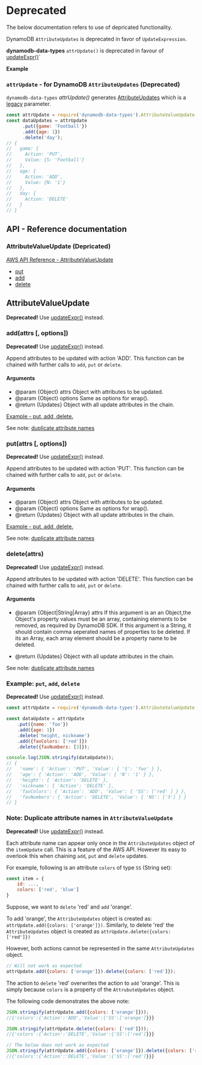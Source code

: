 # Deprecated

The below documentation refers to use of depricated functionality.

DynamoDB `AttributeUpdates` is deprecated in favor of `UpdateExpression`.

**dynamodb-data-types** `attrUpdate()` is deprecated in favour of [updateExpr()](Readme.html#updateExpr)`

__Example__

### `attrUpdate` - for DynamoDB `AttributeUpdates` (Deprecated)

`dynamodb-data-types` *attrUpdate()* generates
[AttributeUpdates](https://docs.aws.amazon.com/amazondynamodb/latest/developerguide/LegacyConditionalParameters.AttributeUpdates.html)
which is a
[legacy](https://docs.aws.amazon.com/amazondynamodb/latest/developerguide/LegacyConditionalParameters.html)
parameter.

```js
const attrUpdate = require('dynamodb-data-types').AttributeValueUpdate;
const dataUpdates = attrUpdate
      .put({game: 'Football'})
      .add({age: 1})
      .delete('day');
// {
//   game: {
//     Action: 'PUT',
//     Value: {S: 'Football'}
//   },
//   age: {
//     Action: 'ADD',
//     Value: {N: '1'}
//   },
//   day: {
//     Action: 'DELETE'
//   }
// }
```

## API - Reference documentation

### AttributeValueUpdate (Depricated)

[AWS API Reference -
AttributeValueUpdate](http://docs.aws.amazon.com/amazondynamodb/latest/APIReference/API_AttributeValueUpdate.html) 

* [put](#put)
* [add](#add)
* [delete](#delete)

## AttributeValueUpdate

**Deprecated!** Use [updateExpr()](Readme.md#updateExpr) instead.

<a name="add"></a>

### add(attrs [, options])

**Deprecated!** Use [updateExpr()](Readme.md#updateExpr) instead.

Append attributes to be updated with action 'ADD'.
This function can be chained with further calls to `add`, `put` or `delete`.

#### Arguments

 * @param {Object} attrs Object with attributes to be updated.
 * @param {Object} options Same as options for wrap().
 * @return {Updates} Object with all update attributes in the chain.

<a href="#example_put_add_delete">Example - put, add, delete.</a>

See note: <a href="#duplicate_attr_name">duplicate attribute names</a>

<a name="put"></a>

### put(attrs [, options])

**Deprecated!** Use [updateExpr()](Readme.md#updateExpr) instead.

Append attributes to be updated with action 'PUT'.
This function can be chained with further calls to `add`, `put` or `delete`.

#### Arguments

 * @param {Object} attrs Object with attributes to be updated.
 * @param {Object} options Same as options for wrap().
 * @return {Updates} Object with all update attributes in the chain.

<a href="#example_put_add_delete">Example - put, add, delete.</a>

See note: <a href="#duplicate_attr_name">duplicate attribute names</a>

<a name="delete"></a>

### delete(attrs)

**Deprecated!** Use [updateExpr()](Readme.md#updateExpr) instead.

Append attributes to be updated with action 'DELETE'.
This function can be chained with further calls to `add`, `put` or `delete`.

#### Arguments

 * @param {Object|String|Array} attrs If this argument is an an Object,the
   Object's property values must be an array, containing elements to be removed,
   as required by DynamoDB SDK.  If this argument is a String, it should contain
   comma seperated names of properties to be deleted.  If its an Array, each
   array element should be a property  name to be deleted.

 * @return {Updates} Object with all update attributes in the chain.

See note: <a href="#duplicate_attr_name">duplicate attribute names</a>

<a name="example_put_add_delete"></a>
### Example: `put`, `add`, `delete`

**Deprecated!** Use [updateExpr()](Readme.md#updateExpr) instead.

```js
const attrUpdate = require('dynamodb-data-types').AttributeValueUpdate;

const dataUpdate = attrUpdate
    .put({name: 'foo'})
    .add({age: 1})
    .delete('height, nickname')
    .add({favColors: ['red']})
    .delete({favNumbers: [3]});

console.log(JSON.stringify(dataUpdate));
// {
//   'name': { 'Action': 'PUT', 'Value': { 'S': 'foo' } },
//   'age': { 'Action': 'ADD', 'Value': { 'N': '1' } },
//   'height': { 'Action': 'DELETE' },
//   'nickname': { 'Action': 'DELETE' },
//   'favColors': { 'Action': 'ADD', 'Value': { 'SS': ['red' ] } },
//   'favNumbers': { 'Action': 'DELETE', 'Value': { 'NS': ['3'] } }
// }
```

<a name="duplicate_attr_name"></a>
### Note: Duplicate attribute names in `AttributeValueUpdate`

**Deprecated!** Use [updateExpr()](Readme.md#updateExpr) instead.

Each attribute name can appear only once in the `AttributeUpdates` object of the
`itemUpdate` call. This is a feature of the AWS API.  However its easy to
overlook this when chaining `add`, `put` and `delete` updates.

For example, following is an attribute `colors` of type `SS` (String set):

```js
const item = {
    id: ...,
    colors: ['red', 'blue']
}
```

Suppose, we want to `delete` 'red' and `add` 'orange'.

To add 'orange', the `AttributeUpdates` object is created as:
`attrUpdate.add({colors: ['orange']})`. Similarly, to delete 'red' the
`AttributeUpdates` object is created as `attrUpdate.delete({colors: ['red']})`

However, both actions cannot be represented in the same `AttributeUpdates`
object.

```js
// Will not work as expected
attrUpdate.add({colors: ['orange']}).delete({colors: ['red']});
```

The action to `delete` 'red' overwrites the action to `add` 'orange'. This is
simply because `colors` is a property of the `AttrubuteUpdates` object.

The following code demonstrates the above note:

```js
JSON.stringify(attrUpdate.add({colors: ['orange']}));
//{'colors':{'Action':'ADD','Value':{'SS':['orange']}}}

JSON.stringify(attrUpdate.delete({colors: ['red']}));
//{'colors':{'Action':'DELETE','Value':{'SS':['red']}}}

// The below does not work as expected
JSON.stringify(attrUpdate.add({colors: ['orange']}).delete({colors: ['red']}));
//{'colors':{'Action':'DELETE','Value':{'SS':['red']}}}

```
